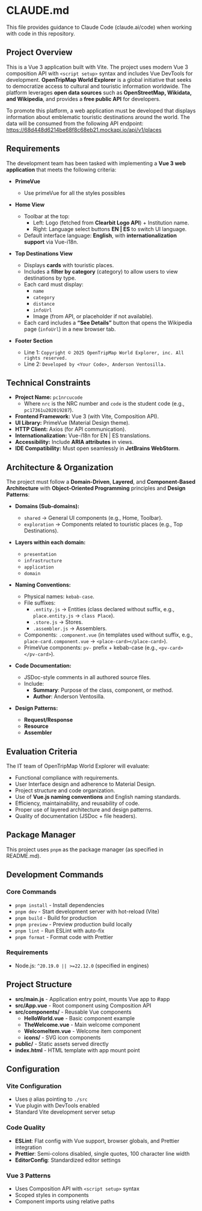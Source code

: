 # CLAUDE.md

This file provides guidance to Claude Code (claude.ai/code) when working with code in this repository.

## Project Overview

This is a Vue 3 application built with Vite. The project uses modern Vue 3 composition API with `<script setup>` syntax and includes Vue DevTools for development.
**OpenTripMap World Explorer** is a global initiative that seeks to democratize access to cultural and touristic information worldwide. The platform leverages **open data sources** such as **OpenStreetMap, Wikidata, and Wikipedia**, and provides a **free public API** for developers.

To promote this platform, a web application must be developed that displays information about emblematic touristic destinations around the world. The data will be consumed from the following API endpoint: https://68d448d6214be68f8c68eb21.mockapi.io/api/v1/places

## Requirements
The development team has been tasked with implementing a **Vue 3 web application** that meets the following criteria:

- **PrimeVue**
    - Use primeVue for all the styles possibles
- **Home View**
    - Toolbar at the top:
        - Left: Logo (fetched from **Clearbit Logo API**) + Institution name.
        - Right: Language select buttons **EN | ES** to switch UI language.
    - Default interface language: **English**, with **internationalization support** via Vue-i18n.

- **Top Destinations View**
    - Displays **cards** with touristic places.
    - Includes a **filter by category** (category) to allow users to view destinations by type.
    - Each card must display:
        - `name`
        - `category`
        - `distance`
        - `infoUrl`
        - Image (from API, or placeholder if not available).
    - Each card includes a **“See Details”** button that opens the Wikipedia page (`infoUrl`) in a new browser tab.

- **Footer Section**
    - Line 1: `Copyright © 2025 OpenTripMap World Explorer, inc. All rights reserved.`
    - Line 2: `Developed by <Your Code>, Anderson Ventosilla.`

## Technical Constraints
- **Project Name:** `pc1nrcucode`
    - Where `nrc` is the NRC number and `code` is the student code (e.g., `pc17361u202019287`).
- **Frontend Framework:** Vue 3 (with Vite, Composition API).
- **UI Library:** PrimeVue (Material Design theme).
- **HTTP Client:** Axios (for API communication).
- **Internationalization:** Vue-i18n for EN | ES translations.
- **Accessibility:** Include **ARIA attributes** in views.
- **IDE Compatibility:** Must open seamlessly in **JetBrains WebStorm**.

## Architecture & Organization
The project must follow a **Domain-Driven**, **Layered**, and **Component-Based Architecture** with **Object-Oriented Programming** principles and **Design Patterns**:

- **Domains (Sub-domains):**
    - `shared` → General UI components (e.g., Home, Toolbar).
    - `exploration` → Components related to touristic places (e.g., Top Destinations).

- **Layers within each domain:**
    - `presentation`
    - `infrastructure`
    - `application`
    - `domain`

- **Naming Conventions:**
    - Physical names: `kebab-case`.
    - File suffixes:
        - `.entity.js` → Entities (class declared without suffix, e.g., `place.entity.js` → `class Place`).
        - `.store.js` → Stores.
        - `.assembler.js` → Assemblers.
    - Components: `.component.vue` (in templates used without suffix, e.g., `place-card.component.vue` → `<place-card></place-card>`).
    - PrimeVue components: `pv-` prefix + kebab-case (e.g., `<pv-card></pv-card>`).

- **Code Documentation:**
    - JSDoc-style comments in all authored source files.
    - Include:
        - **Summary**: Purpose of the class, component, or method.
        - **Author**: Anderson Ventosilla.

- **Design Patterns:**
    - **Request/Response**
    - **Resource**
    - **Assembler**

## Evaluation Criteria
The IT team of OpenTripMap World Explorer will evaluate:
- Functional compliance with requirements.
- User Interface design and adherence to Material Design.
- Project structure and code organization.
- Use of **Vue.js naming conventions** and English naming standards.
- Efficiency, maintainability, and reusability of code.
- Proper use of layered architecture and design patterns.
- Quality of documentation (JSDoc + file headers).

## Package Manager

This project uses `pnpm` as the package manager (as specified in README.md).

## Development Commands

### Core Commands
- `pnpm install` - Install dependencies
- `pnpm dev` - Start development server with hot-reload (Vite)
- `pnpm build` - Build for production
- `pnpm preview` - Preview production build locally
- `pnpm lint` - Run ESLint with auto-fix
- `pnpm format` - Format code with Prettier

### Requirements
- Node.js: `^20.19.0 || >=22.12.0` (specified in engines)

## Project Structure

- **src/main.js** - Application entry point, mounts Vue app to #app
- **src/App.vue** - Root component using Composition API
- **src/components/** - Reusable Vue components
  - **HelloWorld.vue** - Basic component example
  - **TheWelcome.vue** - Main welcome component
  - **WelcomeItem.vue** - Welcome item component
  - **icons/** - SVG icon components
- **public/** - Static assets served directly
- **index.html** - HTML template with app mount point

## Configuration

### Vite Configuration
- Uses `@` alias pointing to `./src`
- Vue plugin with DevTools enabled
- Standard Vite development server setup

### Code Quality
- **ESLint**: Flat config with Vue support, browser globals, and Prettier integration
- **Prettier**: Semi-colons disabled, single quotes, 100 character line width
- **EditorConfig**: Standardized editor settings

### Vue 3 Patterns
- Uses Composition API with `<script setup>` syntax
- Scoped styles in components
- Component imports using relative paths